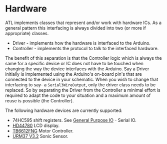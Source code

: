 # Hardware

ATL implements classes that represent and/or work with hardware ICs. As a general pattern this interfacing is always divided into two (or more if appropriate) classes.

* Driver - implements how the hardware is interfaced to the Arduino.
* Controller - implements the protocol to talk to the interfaced hardware.

The benefit of this separation is that the Controller logic which is always the same for a specific device or IC does not have to be touched when changing the way the device interfaces with the Arduino. Say a Driver initially is implemented using the Arduino's on-board pin's that are connected to the device in your schematic. When you wish to change that interfacing to say- a `Serial3WireOutput`, only the driver class needs to be replaced. So by separating the Driver from the Controller a minimal effort is required to adapt the code to your situation and a maximum amount of reuse is possible (the Controller).

The following hardware devices are currently supported:

* 74HC595 shift registers. See [General Purpose IO](General-Purpose-IO) - Serial IO.
* [HD44780](HD44780) LCD display.
* [TB6612FNG](TB6612FNG) Motor Controller.
* [URM37 V3.2](URM37-V3.2) Sonic Sensor.
